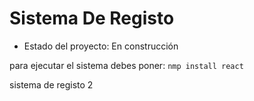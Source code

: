 <h1>Sistema De Registo</h1>

- Estado del proyecto: En construcción

para ejecutar el sistema debes poner:
```nmp install react```

sistema de registo 2 
